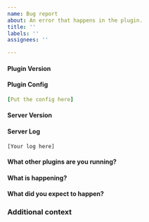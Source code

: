 ```yaml
---
name: Bug report
about: An error that happens in the plugin.
title: ''
labels: ''
assignees: ''

---
```


#### Plugin Version
<!-- The full plugin version that you are running from /version ChestShop -->
 
 
#### Plugin Config
<!-- The full config.yml file of ChestShop. -->
 ```yaml
 [Put the config here]
 ```
 
#### Server Version
<!-- The full server version that you are running from /version -->
 
 
#### Server Log
<!-- The full latest.log file, especially important if you have a stack trace -->
```
[Your log here]
```

#### What other plugins are you running?
<!-- List of your plugins, ideally with the version -->


#### What is happening?
<!-- Explain what happens and what steps should be done to reproduce the issue. Ideally with pictures and the full error log! -->


#### What did you expect to happen?
<!-- Explain what you expected to happen after performing the previously described steps -->


### Additional context
<!-- Add any other context or screenshots about the feature request here. -->

